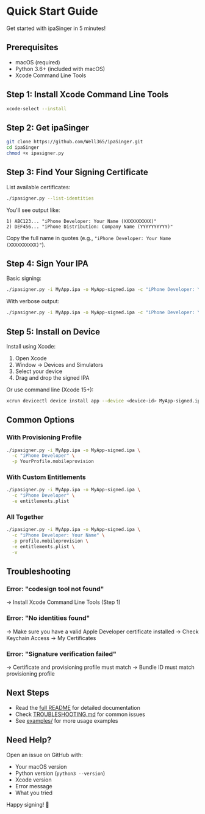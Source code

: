 # Quick Start Guide

Get started with ipaSinger in 5 minutes!

## Prerequisites

- macOS (required)
- Python 3.6+ (included with macOS)
- Xcode Command Line Tools

## Step 1: Install Xcode Command Line Tools

```bash
xcode-select --install
```

## Step 2: Get ipaSinger

```bash
git clone https://github.com/Well365/ipaSinger.git
cd ipaSinger
chmod +x ipasigner.py
```

## Step 3: Find Your Signing Certificate

List available certificates:

```bash
./ipasigner.py --list-identities
```

You'll see output like:
```
1) ABC123... "iPhone Developer: Your Name (XXXXXXXXXX)"
2) DEF456... "iPhone Distribution: Company Name (YYYYYYYYYY)"
```

Copy the full name in quotes (e.g., `"iPhone Developer: Your Name (XXXXXXXXXX)"`).

## Step 4: Sign Your IPA

Basic signing:

```bash
./ipasigner.py -i MyApp.ipa -o MyApp-signed.ipa -c "iPhone Developer: Your Name (XXXXXXXXXX)"
```

With verbose output:

```bash
./ipasigner.py -i MyApp.ipa -o MyApp-signed.ipa -c "iPhone Developer: Your Name" -v
```

## Step 5: Install on Device

Install using Xcode:
1. Open Xcode
2. Window → Devices and Simulators
3. Select your device
4. Drag and drop the signed IPA

Or use command line (Xcode 15+):
```bash
xcrun devicectl device install app --device <device-id> MyApp-signed.ipa
```

## Common Options

### With Provisioning Profile

```bash
./ipasigner.py -i MyApp.ipa -o MyApp-signed.ipa \
  -c "iPhone Developer" \
  -p YourProfile.mobileprovision
```

### With Custom Entitlements

```bash
./ipasigner.py -i MyApp.ipa -o MyApp-signed.ipa \
  -c "iPhone Developer" \
  -e entitlements.plist
```

### All Together

```bash
./ipasigner.py -i MyApp.ipa -o MyApp-signed.ipa \
  -c "iPhone Developer: Your Name" \
  -p profile.mobileprovision \
  -e entitlements.plist \
  -v
```

## Troubleshooting

### Error: "codesign tool not found"
→ Install Xcode Command Line Tools (Step 1)

### Error: "No identities found"
→ Make sure you have a valid Apple Developer certificate installed
→ Check Keychain Access → My Certificates

### Error: "Signature verification failed"
→ Certificate and provisioning profile must match
→ Bundle ID must match provisioning profile

## Next Steps

- Read the [full README](README.md) for detailed documentation
- Check [TROUBLESHOOTING.md](TROUBLESHOOTING.md) for common issues
- See [examples/](examples/) for more usage examples

## Need Help?

Open an issue on GitHub with:
- Your macOS version
- Python version (`python3 --version`)
- Xcode version
- Error message
- What you tried

Happy signing! 🎉
